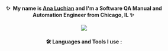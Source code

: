 <div align="center">
  
#### ✨&nbsp; My name is [Ana Luchian](https://www.linkedin.com/in/analuchian/) and I'm a Software QA Manual and Automation Engineer from Chicago, IL ✨&nbsp;  
  
![](https://media.giphy.com/media/lnfzT3k8g7wpG/giphy.gif) 
#### :hammer_and_wrench: Languages and Tools I use :
